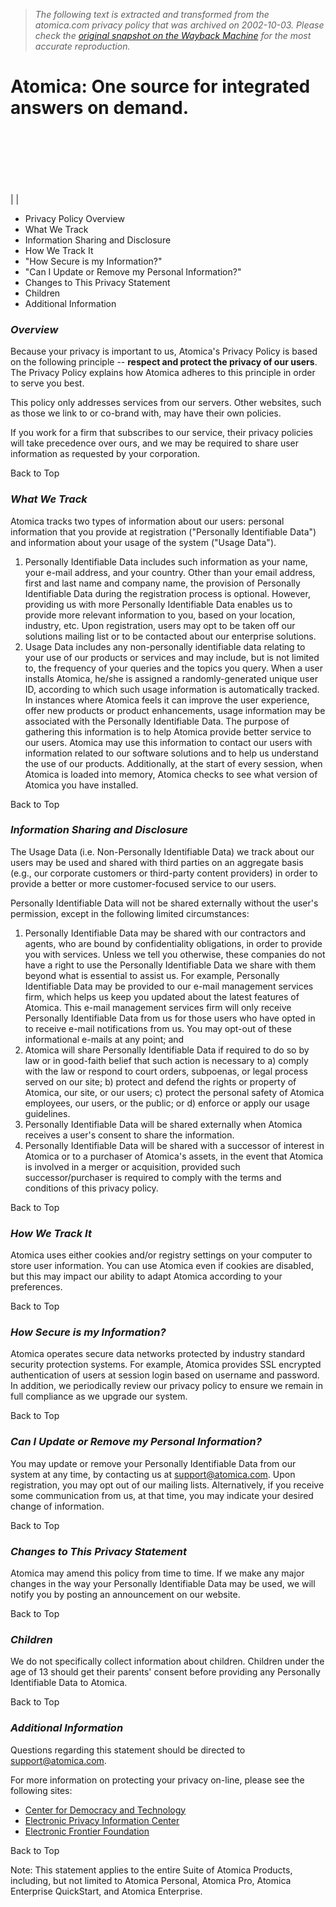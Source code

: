 > *The following text is extracted and transformed from the atomica.com privacy policy that was archived on 2002-10-03. Please check the [original snapshot on the Wayback Machine](https://web.archive.org/web/20021003122527id_/http%3A//www.atomica.com/privacy.html) for the most accurate reproduction.*

# Atomica: One source for integrated answers on demand.

  
[ ](https://web.archive.org/web/20021003122527id_/http%3A//www.atomica.com/index.html)  
[ ](https://web.archive.org/web/20021003122527id_/http%3A//www.atomica.com/solutions_enterprise.html)  
[ ](https://web.archive.org/web/20021003122527id_/http%3A//www.atomica.com/services_professional.html)  
[ ](https://web.archive.org/web/20021003122527id_/http%3A//www.atomica.com/support_general.html)  
[ ](https://web.archive.org/web/20021003122527id_/http%3A//www.atomica.com/new_news.html)  
[ ](https://web.archive.org/web/20021003122527id_/http%3A//www.atomica.com/about_comp.html)  
|  | 

  * Privacy Policy Overview
  * What We Track
  * Information Sharing and Disclosure
  * How We Track It
  * "How Secure is my Information?"
  * "Can I Update or Remove my Personal Information?"
  * Changes to This Privacy Statement
  * Children
  * Additional Information



### _Overview_

Because your privacy is important to us, Atomica's Privacy Policy is based on the following principle -- **respect and protect the privacy of our users**. The Privacy Policy explains how Atomica adheres to this principle in order to serve you best.

This policy only addresses services from our servers. Other websites, such as those we link to or co-brand with, may have their own policies. 

If you work for a firm that subscribes to our service, their privacy policies will take precedence over ours, and we may be required to share user information as requested by your corporation. 

Back to Top

### _What We Track_

Atomica tracks two types of information about our users: personal information that you provide at registration ("Personally Identifiable Data") and information about your usage of the system ("Usage Data"). 

  1. Personally Identifiable Data includes such information as your name, your e-mail address, and your country. Other than your email address, first and last name and company name, the provision of Personally Identifiable Data during the registration process is optional. However, providing us with more Personally Identifiable Data enables us to provide more relevant information to you, based on your location, industry, etc. Upon registration, users may opt to be taken off our solutions mailing list or to be contacted about our enterprise solutions. 
  2. Usage Data includes any non-personally identifiable data relating to your use of our products or services and may include, but is not limited to, the frequency of your queries and the topics you query. When a user installs Atomica, he/she is assigned a randomly-generated unique user ID, according to which such usage information is automatically tracked. In instances where Atomica feels it can improve the user experience, offer new products or product enhancements, usage information may be associated with the Personally Identifiable Data. The purpose of gathering this information is to help Atomica provide better service to our users. Atomica may use this information to contact our users with information related to our software solutions and to help us understand the use of our products. Additionally, at the start of every session, when Atomica is loaded into memory, Atomica checks to see what version of Atomica you have installed. 



Back to Top

### _Information Sharing and Disclosure_

The Usage Data (i.e. Non-Personally Identifiable Data) we track about our users may be used and shared with third parties on an aggregate basis (e.g., our corporate customers or third-party content providers) in order to provide a better or more customer-focused service to our users. 

Personally Identifiable Data will not be shared externally without the user's permission, except in the following limited circumstances: 

  1. Personally Identifiable Data may be shared with our contractors and agents, who are bound by confidentiality obligations, in order to provide you with services. Unless we tell you otherwise, these companies do not have a right to use the Personally Identifiable Data we share with them beyond what is essential to assist us. For example, Personally Identifiable Data may be provided to our e-mail management services firm, which helps us keep you updated about the latest features of Atomica. This e-mail management services firm will only receive Personally Identifiable Data from us for those users who have opted in to receive e-mail notifications from us. You may opt-out of these informational e-mails at any point; and
  2. Atomica will share Personally Identifiable Data if required to do so by law or in good-faith belief that such action is necessary to a) comply with the law or respond to court orders, subpoenas, or legal process served on our site; b) protect and defend the rights or property of Atomica, our site, or our users; c) protect the personal safety of Atomica employees, our users, or the public; or d) enforce or apply our usage guidelines. 
  3. Personally Identifiable Data will be shared externally when Atomica receives a user's consent to share the information. 
  4. Personally Identifiable Data will be shared with a successor of interest in Atomica or to a purchaser of Atomica's assets, in the event that Atomica is involved in a merger or acquisition, provided such successor/purchaser is required to comply with the terms and conditions of this privacy policy. 



Back to Top

### _How We Track It_

Atomica uses either cookies and/or registry settings on your computer to store user information. You can use Atomica even if cookies are disabled, but this may impact our ability to adapt Atomica according to your preferences.

Back to Top

### _How Secure is my Information?_

Atomica operates secure data networks protected by industry standard security protection systems. For example, Atomica provides SSL encrypted authentication of users at session login based on username and password. In addition, we periodically review our privacy policy to ensure we remain in full compliance as we upgrade our system. 

Back to Top

### _Can I Update or Remove my Personal Information?_

You may update or remove your Personally Identifiable Data from our system at any time, by contacting us at [support@atomica.com](mailto:support@atomica.com). Upon registration, you may opt out of our mailing lists. Alternatively, if you receive some communication from us, at that time, you may indicate your desired change of information.

Back to Top

### _Changes to This Privacy Statement_

Atomica may amend this policy from time to time. If we make any major changes in the way your Personally Identifiable Data may be used, we will notify you by posting an announcement on our website. 

Back to Top

### _Children_

We do not specifically collect information about children. Children under the age of 13 should get their parents' consent before providing any Personally Identifiable Data to Atomica. 

Back to Top

### _Additional Information_

Questions regarding this statement should be directed to [support@atomica.com](mailto:support@atomica.com).

For more information on protecting your privacy on-line, please see the following sites:

  * [Center for Democracy and Technology](http://www.cdt.org/privacy/)
  * [Electronic Privacy Information Center](http://epic.org/)
  * [Electronic Frontier Foundation](http://www.eff.org/)



Back to Top

Note: This statement applies to the entire Suite of Atomica Products, including, but not limited to Atomica Personal, Atomica Pro, Atomica Enterprise QuickStart, and Atomica Enterprise.     

